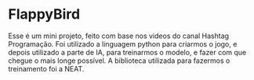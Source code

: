 # FlappyBird
Esse é um mini projeto, feito com base nos videos do canal Hashtag Programação.
Foi utilizado a linguagem python para criarmos o jogo, e depois utilizado a parte de IA, para treinarmos o modelo, e fazer com que chegue o mais longe possível.
A biblioteca utilizada para fazermos o treinamento foi a NEAT.
